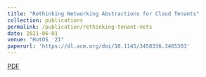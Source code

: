 ```yaml
---
title: "Rethinking Networking Abstractions for Cloud Tenants"
collection: publications
permalink: /publication/rethinking-tenant-nets
date: 2021-06-01
venue: "HotOS '21"
paperurl: 'https://dl.acm.org/doi/10.1145/3458336.3465303'
---
```


[PDF](https://dl.acm.org/doi/pdf/10.1145/3458336.3465303)